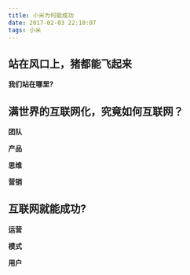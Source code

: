 ```yaml
---
title: 小米为何能成功
date: 2017-02-03 22:10:07
tags: 小米
---
```

## 站在风口上，猪都能飞起来
**我们站在哪里?**



## 满世界的互联网化，究竟如何互联网？
**团队**

**产品**

**思维**


**营销**

## 互联网就能成功?
**运营**

**模式**

**用户**






